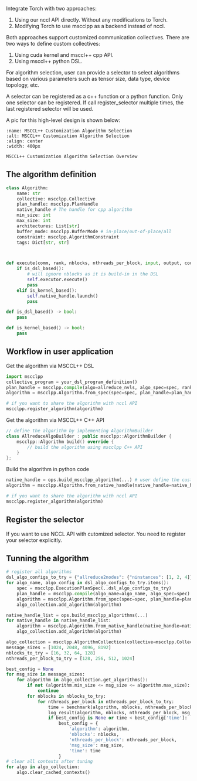 Integrate Torch with two approaches:
1. Using our nccl API directly. Without any modifications to Torch.
2. Modifying Torch to use mscclpp as a backend instead of nccl.

Both approaches support customized communication collectives.
There are two ways to define custom collectives:
1. Using cuda kernel and msccl++ cpp API.
2. Using msccl++ python DSL.

For algorithm selection, user can provide a selector to select algorithms based on
various parameters such as tensor size, data type, device topology, etc.

A selector can be registered as a c++ function or a python function. Only one selector can be registered. If call register_selector multiple times, the last registered selector will be used.

A pic for this high-level design is shown below:

```{figure} ../figs/customize_algo.png
:name: MSCCL++ Customization Algorithm Selection
:alt: MSCCL++ Customization Algorithm Selection
:align: center
:width: 400px

MSCCL++ Customization Algorithm Selection Overview
```

## The algorithm definition
```python
class Algorithm:
    name: str
    collective: mscclpp.Collective
    plan_handle: mscclpp.PlanHandle
    native_handle # The handle for cpp algorithm
    min_size: int
    max_size: int
    architectures: List[str]
    buffer_mode: mscclpp.BufferMode # in-place/out-of-place/all
    constraint: mscclpp.AlgorithmConstraint
    tags: Dict[str, str]



def execute(comm, rank, nblocks, nthreads_per_block, input, output, count, dtype, extra, stream):
    if is_dsl_based():
        # will ignore nblocks as it is build-in in the DSL
        self.executor.execute()
        pass
    elif is_kernel_based():
        self.native_handle.launch()
        pass

def is_dsl_based() -> bool:
    pass

def is_kernel_based() -> bool:
    pass
```

## Workflow in user application

Get the algorithm via MSCCL++ DSL
```python
import mscclpp
collective_program = your_dsl_program_definition()
plan_handle = mscclpp.compile(algo=allreduce_nvls, algo_spec=spec, rank=rank)
algorithm = mscclpp.Algorithm.from_spec(spec=spec, plan_handle=plan_handle ...)

# if you want to share the algorithm with nccl API
mscclpp.register_algorithm(algorithm)
```

Get the algorithm via MSCCL++ C++ API
```cpp
// define the algorithm by implementing AlgorithmBuilder
class AllreduceAlgoBuilder : public mscclpp::AlgorithmBuilder {
    mscclpp::Algorithm build() override {
        // build the algorithm using mscclpp C++ API
    }
};
```
Build the algorithm in python code
```python
native_handle = ops.build_mscclpp_algorithm(...) # user define the customized op via python binding
algorithm = mscclpp.Algorithm.from_native_handle(native_handle=native_handle, ...)

# if you want to share the algorithm with nccl API
mscclpp.register_algorithm(algorithm)
```

## Register the selector
If you want to use NCCL API with cutomized selector. You need to register your selector explicitly.


## Tunning the algorithm
```python
# register all algorithms
dsl_algo_configs_to_try = {"allreduce2nodes": {"ninstances": [1, 2, 4]}}
for algo_name, algo_config in dsl_algo_configs_to_try.items():
    spec = mscclpp.ExecutionPlanSpec(..dsl_algo_configs_to_try)
    plan_handle = mscclpp.compile(algo_name=algo_name, algo_spec=spec)
    algorithm = mscclpp.Algorithm.from_spec(spec=spec, plan_handle=plan_handle)
    algo_collection.add_algorithm(algorithm)

native_handle_list = ops.build_mscclpp_algorithms(...)
for native_handle in native_handle_list:
    algorithm = mscclpp.Algorithm.from_native_handle(native_handle=native_handle, ...)
    algo_collection.add_algorithm(algorithm)

algo_collection = mscclpp.AlgorithmCollection(collective=mscclpp.Collective.ALLREDUCE)
message_sizes = [1024, 2048, 4096, 8192]
nblocks_to_try = [16, 32, 64, 128]
nthreads_per_block_to_try = [128, 256, 512, 1024]

best_config = None
for msg_size in message_sizes:
    for algorithm in algo_collection.get_algorithms():
        if not (algorithm.min_size <= msg_size <= algorithm.max_size):
            continue
        for nblocks in nblocks_to_try:
            for nthreads_per_block in nthreads_per_block_to_try:
                time = benchmark(algorithm, nblocks, nthreads_per_block, msg_size)
                log_result(algorithm, nblocks, nthreads_per_block, msg_size, time)
                if best_config is None or time < best_config['time']:
                    best_config = {
                        'algorithm': algorithm,
                        'nblocks': nblocks,
                        'nthreads_per_block': nthreads_per_block,
                        'msg_size': msg_size,
                        'time': time
                    }
# clear all contexts after tuning
for algo in algo_collection:
    algo.clear_cached_contexts()
```